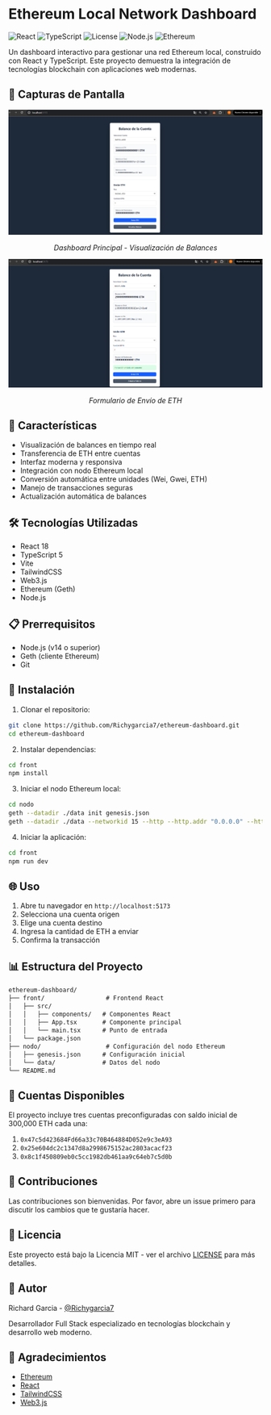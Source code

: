 # Ethereum Local Network Dashboard

![React](https://img.shields.io/badge/React-18-blue)
![TypeScript](https://img.shields.io/badge/TypeScript-5-blue)
![License](https://img.shields.io/badge/License-MIT-green)
![Node.js](https://img.shields.io/badge/Node.js-18-green)
![Ethereum](https://img.shields.io/badge/Ethereum-Local-orange)

Un dashboard interactivo para gestionar una red Ethereum local, construido con React y TypeScript. Este proyecto demuestra la integración de tecnologías blockchain con aplicaciones web modernas.

## 📸 Capturas de Pantalla

<div align="center">
  <img src="screenshots/dashboard.png" alt="Dashboard Principal" width="600"/>
  <p><em>Dashboard Principal - Visualización de Balances</em></p>
  
  <img src="screenshots/transaction.png" alt="Envío de Transacción" width="600"/>
  <p><em>Formulario de Envío de ETH</em></p>
</div>

## 🚀 Características

- Visualización de balances en tiempo real
- Transferencia de ETH entre cuentas
- Interfaz moderna y responsiva
- Integración con nodo Ethereum local
- Conversión automática entre unidades (Wei, Gwei, ETH)
- Manejo de transacciones seguras
- Actualización automática de balances

## 🛠️ Tecnologías Utilizadas

- React 18
- TypeScript 5
- Vite
- TailwindCSS
- Web3.js
- Ethereum (Geth)
- Node.js

## 📋 Prerrequisitos

- Node.js (v14 o superior)
- Geth (cliente Ethereum)
- Git

## 🔧 Instalación

1. Clonar el repositorio:
```bash
git clone https://github.com/Richygarcia7/ethereum-dashboard.git
cd ethereum-dashboard
```

2. Instalar dependencias:
```bash
cd front
npm install
```

3. Iniciar el nodo Ethereum local:
```bash
cd nodo
geth --datadir ./data init genesis.json
geth --datadir ./data --networkid 15 --http --http.addr "0.0.0.0" --http.port 5556 --http.api "eth,net,web3" --http.corsdomain "*" --allow-insecure-unlock
```

4. Iniciar la aplicación:
```bash
cd front
npm run dev
```

## 🌐 Uso

1. Abre tu navegador en `http://localhost:5173`
2. Selecciona una cuenta origen
3. Elige una cuenta destino
4. Ingresa la cantidad de ETH a enviar
5. Confirma la transacción

## 📊 Estructura del Proyecto

```
ethereum-dashboard/
├── front/                 # Frontend React
│   ├── src/
│   │   ├── components/   # Componentes React
│   │   ├── App.tsx       # Componente principal
│   │   └── main.tsx      # Punto de entrada
│   └── package.json
├── nodo/                  # Configuración del nodo Ethereum
│   ├── genesis.json      # Configuración inicial
│   └── data/             # Datos del nodo
└── README.md
```

## 🔐 Cuentas Disponibles

El proyecto incluye tres cuentas preconfiguradas con saldo inicial de 300,000 ETH cada una:

1. `0x47c5d423684Fd66a33c70B464884D052e9c3eA93`
2. `0x25e604dc2c1347d8a2998675152ac2803acacf23`
3. `0x8c1f450809eb0c5cc1982db461aa9c64eb7c5d0b`

## 🤝 Contribuciones

Las contribuciones son bienvenidas. Por favor, abre un issue primero para discutir los cambios que te gustaría hacer.

## 📝 Licencia

Este proyecto está bajo la Licencia MIT - ver el archivo [LICENSE](LICENSE) para más detalles.

## 👤 Autor

Richard Garcia - [@Richygarcia7](https://twitter.com/Richygarcia7)

Desarrollador Full Stack especializado en tecnologías blockchain y desarrollo web moderno.

## 🙏 Agradecimientos

- [Ethereum](https://ethereum.org/)
- [React](https://reactjs.org/)
- [TailwindCSS](https://tailwindcss.com/)
- [Web3.js](https://web3js.readthedocs.io/) 